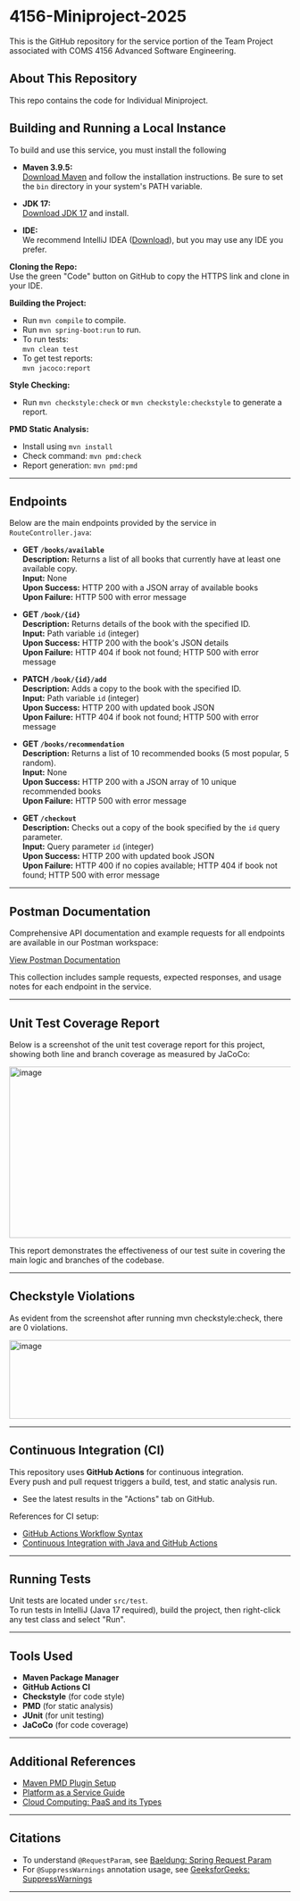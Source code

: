 # 4156-Miniproject-2025

This is the GitHub repository for the service portion of the Team Project associated with COMS 4156 Advanced Software Engineering.


## About This Repository

This repo contains the code for Individual Miniproject.

## Building and Running a Local Instance

To build and use this service, you must install the following 

- **Maven 3.9.5:**  
  [Download Maven](https://maven.apache.org/download.cgi) and follow the installation instructions. Be sure to set the `bin` directory in your system's PATH variable.

- **JDK 17:**  
  [Download JDK 17](https://www.oracle.com/java/technologies/javase/jdk17-archive-downloads.html) and install.

- **IDE:**  
  We recommend IntelliJ IDEA ([Download](https://www.jetbrains.com/idea/download/?section=windows)), but you may use any IDE you prefer.

**Cloning the Repo:**  
Use the green "Code" button on GitHub to copy the HTTPS link and clone in your IDE.

**Building the Project:**  
- Run `mvn compile` to compile.
- Run `mvn spring-boot:run` to run.
- To run tests:  
  `mvn clean test`
- To get test reports:  
  `mvn jacoco:report`

**Style Checking:**  
- Run `mvn checkstyle:check` or `mvn checkstyle:checkstyle` to generate a report.

**PMD Static Analysis:**  
- Install using `mvn install`
- Check command: `mvn pmd:check`
- Report generation: `mvn pmd:pmd`

---

## Endpoints

Below are the main endpoints provided by the service in `RouteController.java`:

- **GET `/books/available`**  
  **Description:** Returns a list of all books that currently have at least one available copy.  
  **Input:** None  
  **Upon Success:** HTTP 200 with a JSON array of available books  
  **Upon Failure:** HTTP 500 with error message

- **GET `/book/{id}`**  
  **Description:** Returns details of the book with the specified ID.  
  **Input:** Path variable `id` (integer)  
  **Upon Success:** HTTP 200 with the book's JSON details  
  **Upon Failure:** HTTP 404 if book not found; HTTP 500 with error message

- **PATCH `/book/{id}/add`**  
  **Description:** Adds a copy to the book with the specified ID.  
  **Input:** Path variable `id` (integer)  
  **Upon Success:** HTTP 200 with updated book JSON  
  **Upon Failure:** HTTP 404 if book not found; HTTP 500 with error message

- **GET `/books/recommendation`**  
  **Description:** Returns a list of 10 recommended books (5 most popular, 5 random).  
  **Input:** None  
  **Upon Success:** HTTP 200 with a JSON array of 10 unique recommended books  
  **Upon Failure:** HTTP 500 with error message

- **GET `/checkout`**  
  **Description:** Checks out a copy of the book specified by the `id` query parameter.  
  **Input:** Query parameter `id` (integer)  
  **Upon Success:** HTTP 200 with updated book JSON  
  **Upon Failure:** HTTP 400 if no copies available; HTTP 404 if book not found; HTTP 500 with error message

---

## Postman Documentation

Comprehensive API documentation and example requests for all endpoints are available in our Postman workspace:

[View Postman Documentation](https://manavmunjal9099-4557107.postman.co/workspace/Manav-Munjal's-Workspace~b2530606-79ce-4a8c-8e30-90884e26c469/collection/48789066-15c25584-b506-4465-a01f-1613fdf94220?action=share&source=copy-link&creator=48789066)

This collection includes sample requests, expected responses, and usage notes for each endpoint in the service.

---

## Unit Test Coverage Report

Below is a screenshot of the unit test coverage report for this project, showing both line and branch coverage as measured by JaCoCo:

<img width="1555" height="307" alt="image" src="https://github.com/user-attachments/assets/6cfd7d30-9a38-4b04-bab5-6769905690f5" />


This report demonstrates the effectiveness of our test suite in covering the main logic and branches of the codebase.

---

## Checkstyle Violations

As evident from the screenshot after running mvn checkstyle:check, there are 0 violations.

<img width="1208" height="141" alt="image" src="https://github.com/user-attachments/assets/4bf6d5fc-87d5-4b2e-bec0-c211e89f0555" />

---

## Continuous Integration (CI)

This repository uses **GitHub Actions** for continuous integration.  
Every push and pull request triggers a build, test, and static analysis run.

- See the latest results in the "Actions" tab on GitHub.

References for CI setup:
- [GitHub Actions Workflow Syntax](https://docs.github.com/en/actions/reference/workflows-and-actions/workflow-syntax)
- [Continuous Integration with Java and GitHub Actions](https://faun.pub/continuous-integration-of-java-project-with-github-actions-7a8a0e8246ef)

---

## Running Tests

Unit tests are located under `src/test`.  
To run tests in IntelliJ (Java 17 required), build the project, then right-click any test class and select "Run".

---

## Tools Used

- **Maven Package Manager**
- **GitHub Actions CI**
- **Checkstyle** (for code style)
- **PMD** (for static analysis)
- **JUnit** (for unit testing)
- **JaCoCo** (for code coverage)

---

## Additional References

- [Maven PMD Plugin Setup](https://maven.apache.org/plugins/maven-pmd-plugin/)
- [Platform as a Service Guide](https://medium.com/%40anurag.webtel/platform-as-a-service-a-comprehensive-guide-to-paas-16f3f319387e)
- [Cloud Computing: PaaS and its Types](https://www.geeksforgeeks.org/cloud-computing/platform-as-a-service-paas-and-its-types)

---

## Citations

- To understand `@RequestParam`, see [Baeldung: Spring Request Param](https://www.baeldung.com/spring-request-param)
- For `@SuppressWarnings` annotation usage, see [GeeksforGeeks: SuppressWarnings](https://www.geeksforgeeks.org/java/the-suppresswarnings-annotation-in-java/)

---
